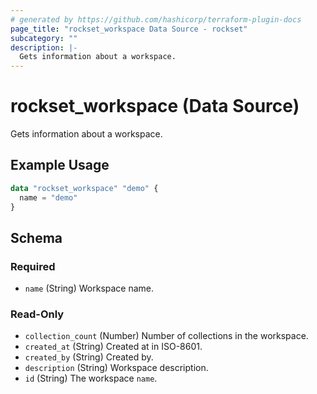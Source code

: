 ```yaml
---
# generated by https://github.com/hashicorp/terraform-plugin-docs
page_title: "rockset_workspace Data Source - rockset"
subcategory: ""
description: |-
  Gets information about a workspace.
---
```


# rockset_workspace (Data Source)

Gets information about a workspace.

## Example Usage

```terraform
data "rockset_workspace" "demo" {
  name = "demo"
}
```

<!-- schema generated by tfplugindocs -->
## Schema

### Required

- `name` (String) Workspace name.

### Read-Only

- `collection_count` (Number) Number of collections in the workspace.
- `created_at` (String) Created at in ISO-8601.
- `created_by` (String) Created by.
- `description` (String) Workspace description.
- `id` (String) The workspace `name`.
